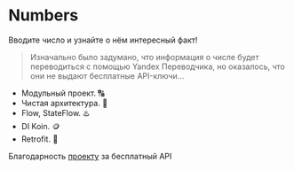 # Numbers
Вводите число и узнайте о нём интересный факт!
>Изначально было задумано, что информация о числе будет переводиться с помощью Yandex Переводчика, но оказалось, что они не выдают бесплатные API-ключи...
* Модульный проект. 🔠
* Чистая архитектура. 🙈
* Flow, StateFlow. ♨️
* DI Koin. 🪙
* Retrofit. 🤖

Благодарность [проекту](http://numbersapi.com/) за бесплатный API
